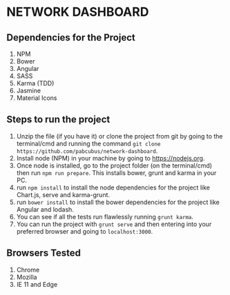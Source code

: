 # NETWORK DASHBOARD

## Dependencies for the Project
1. NPM
2. Bower
3. Angular
4. SASS
5. Karma (TDD)
6. Jasmine
7. Material Icons

## Steps to run the project
1. Unzip the file (if you have it) or clone the project from git by going to the terminal/cmd and running the command `git clone https://github.com/pabcubus/network-dashboard`.
2. Install node (NPM) in your machine by going to https://nodejs.org.
3. Once node is installed, go to the project folder (on the terminal/cmd) then run `npm run prepare`. This installs bower, grunt and karma in your PC.
4. run `npm install` to install the node dependencies for the project like Chart.js, serve and karma-grunt.
5. run `bower install` to install the bower dependencies for the project like Angular and lodash.
6. You can see if all the tests run flawlessly running `grunt karma`.
7. You can run the project with `grunt serve` and then entering into your preferred browser and going to `localhost:3000`.

## Browsers Tested
1. Chrome
2. Mozilla
3. IE 11 and Edge

